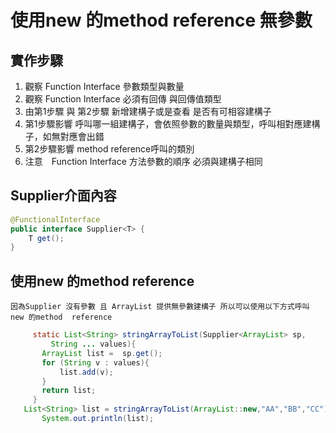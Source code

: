 # 使用new 的method  reference 無參數
## 實作步驟
1. 觀察 Function Interface 參數類型與數量
2. 觀察 Function Interface 必須有回傳 與回傳值類型
3. 由第1步驟 與 第2步驟 新增建構子或是查看 是否有可相容建構子
4. 第1步驟影響 呼叫哪一組建構子，會依照參數的數量與類型，呼叫相對應建構子，如無對應會出錯
5. 第2步驟影響 method  reference呼叫的類別
6. 注意　Function Interface 方法參數的順序 必須與建構子相同
## Supplier介面內容
```java
@FunctionalInterface
public interface Supplier<T> {
    T get();
}
```
## 使用new 的method  reference
```因為Supplier 沒有參數 且 ArrayList 提供無參數建構子 所以可以使用以下方式呼叫 new 的method  reference```
```java
     static List<String> stringArrayToList(Supplier<ArrayList> sp,
	     String ... values){
	   ArrayList list =  sp.get();
	   for (String v : values){
	       list.add(v);
	   }
	   return list;
     }
   List<String> list = stringArrayToList(ArrayList::new,"AA","BB","CC");
	   System.out.println(list);
```
